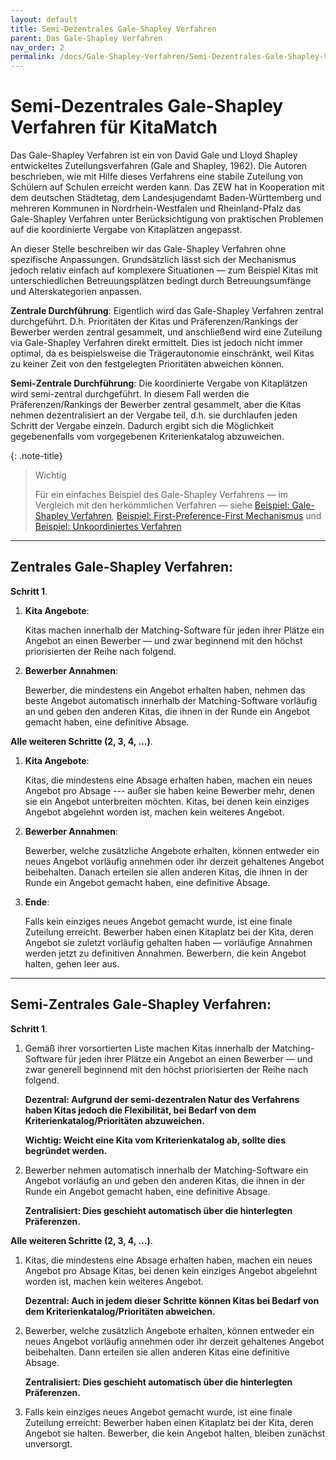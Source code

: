 ```yaml
---
layout: default
title: Semi-Dezentrales Gale-Shapley Verfahren
parent: Das Gale-Shapley Verfahren
nav_order: 2
permalink: /docs/Gale-Shapley-Verfahren/Semi-Dezentrales-Gale-Shapley-Verfahren
---
```


# Semi-Dezentrales Gale-Shapley Verfahren für KitaMatch

Das Gale-Shapley Verfahren ist ein von David Gale und Lloyd Shapley entwickeltes Zuteilungsverfahren (Gale and Shapley, 1962). Die Autoren beschrieben, wie mit Hilfe dieses Verfahrens eine stabile Zuteilung von Schülern auf Schulen erreicht werden kann. Das ZEW hat in Kooperation mit dem deutschen Städtetag, dem Landesjugendamt Baden-Württemberg und mehreren Kommunen in Nordrhein-Westfalen und Rheinland-Pfalz das Gale-Shapley Verfahren unter Berücksichtigung von praktischen Problemen auf die koordinierte Vergabe von Kitaplätzen angepasst.

An dieser Stelle beschreiben wir das Gale-Shapley Verfahren ohne spezifische Anpassungen. Grundsätzlich lässt sich der Mechanismus jedoch relativ einfach auf komplexere Situationen — zum Beispiel Kitas mit unterschiedlichen Betreuungsplätzen bedingt durch Betreuungsumfänge und Alterskategorien anpassen. 

**Zentrale Durchführung**: Eigentlich wird das Gale-Shapley Verfahren zentral durchgeführt. D.h. Prioritäten der Kitas und Präferenzen/Rankings der Bewerber werden zentral gesammelt, und anschließend wird eine Zuteilung via Gale-Shapley Verfahren direkt ermittelt. Dies ist jedoch nicht immer optimal, da es beispielsweise die Trägerautonomie einschränkt, weil Kitas zu keiner Zeit von den festgelegten Prioritäten abweichen können. 

**Semi-Zentrale Durchführung**: Die koordinierte Vergabe von Kitaplätzen wird semi-zentral durchgeführt. In diesem Fall werden die Präferenzen/Rankings der Bewerber zentral gesammelt, aber die Kitas nehmen dezentralisiert an der Vergabe teil, d.h. sie durchlaufen jeden Schritt der Vergabe einzeln. Dadurch ergibt sich die Möglichkeit gegebenenfalls vom vorgegebenen Kriterienkatalog abzuweichen.  

{: .note-title}
> Wichtig
>
> Für ein einfaches Beispiel des Gale-Shapley Verfahrens — im Vergleich mit den herkömmlichen Verfahren — siehe <a href="/docs/Gale-Shapley-Verfahren/Gale-Shapley-Beispiel">Beispiel: Gale-Shapley Verfahren</a>, <a href="/docs/Gale-Shapley-Verfahren/First-Preference-First-Mechanismus">Beispiel: First-Preference-First Mechanismus</a> und <a href="/docs/Gale-Shapley-Verfahren/Unkoordiniertes-Verfahren">Beispiel: Unkoordiniertes Verfahren</a>

  
---   
  
## Zentrales Gale-Shapley Verfahren:

**Schritt 1**.

  1. **Kita Angebote**: 
     
     Kitas machen innerhalb der Matching-Software für jeden ihrer Plätze ein Angebot an einen Bewerber — und zwar beginnend mit den höchst priorisierten der Reihe nach folgend.
  
  2. **Bewerber Annahmen**: 
     
     Bewerber, die mindestens ein Angebot erhalten haben,  nehmen das beste Angebot automatisch innerhalb der Matching-Software vorläufig an und geben den anderen Kitas, die ihnen in der Runde ein Angebot gemacht haben, eine definitive Absage. 

**Alle weiteren Schritte (2, 3, 4, …)**.

  1. **Kita Angebote**: 
     
     Kitas, die mindestens eine Absage erhalten haben, machen ein neues Angebot pro Absage --- außer sie haben keine Bewerber mehr, denen sie ein Angebot unterbreiten möchten. Kitas, bei denen kein einziges Angebot abgelehnt worden ist, machen kein weiteres Angebot.
  
  2. **Bewerber Annahmen**: 
     
     Bewerber, welche zusätzliche Angebote erhalten, können entweder ein neues Angebot vorläufig annehmen oder ihr derzeit gehaltenes Angebot beibehalten. Danach erteilen sie allen anderen Kitas, die ihnen in der Runde ein Angebot gemacht haben,  eine definitive Absage.
  
  3. **Ende**: 
     
     Falls kein einziges neues Angebot gemacht wurde, ist eine finale Zuteilung erreicht. Bewerber haben einen Kitaplatz bei der Kita, deren Angebot sie zuletzt vorläufig gehalten haben — vorläufige Annahmen werden jetzt zu definitiven Annahmen. Bewerbern, die kein Angebot halten, gehen leer aus.
 
 
---

## Semi-Zentrales Gale-Shapley Verfahren:

**Schritt 1**.

  1. Gemäß ihrer vorsortierten Liste machen Kitas innerhalb der Matching-Software  für jeden ihrer Plätze ein Angebot an einen Bewerber — und zwar generell beginnend mit den höchst priorisierten der Reihe nach folgend. 

     **Dezentral: Aufgrund der semi-dezentralen Natur des Verfahrens haben Kitas jedoch die Flexibilität, bei Bedarf von dem Kriterienkatalog/Prioritäten abzuweichen.**

     **Wichtig: Weicht eine Kita vom Kriterienkatalog ab, sollte dies begründet werden.** 
  
  2. Bewerber nehmen automatisch innerhalb der Matching-Software ein Angebot vorläufig an und geben den anderen Kitas, die ihnen in der Runde ein Angebot gemacht haben, eine definitive Absage. 
    
     **Zentralisiert: Dies geschieht automatisch  über die hinterlegten Präferenzen.**
 
**Alle weiteren Schritte (2, 3, 4, …)**.

  1. Kitas, die mindestens eine Absage erhalten haben,  machen ein neues Angebot pro Absage  Kitas, bei denen kein einziges Angebot abgelehnt worden ist, machen kein weiteres Angebot. 

     **Dezentral: Auch in jedem dieser Schritte können Kitas bei Bedarf von dem Kriterienkatalog/Prioritäten abweichen.**
  
  2. Bewerber, welche zusätzlich Angebote erhalten, können entweder ein neues Angebot vorläufig annehmen oder ihr derzeit gehaltenes Angebot beibehalten. Dann erteilen sie allen anderen Kitas eine definitive Absage. 

     **Zentralisiert: Dies geschieht automatisch über die hinterlegten Präferenzen.**

  3. Falls kein einziges neues Angebot gemacht wurde, ist eine finale Zuteilung erreicht: Bewerber haben einen Kitaplatz bei der Kita, deren Angebot sie halten. Bewerber, die kein Angebot halten, bleiben zunächst unversorgt.


